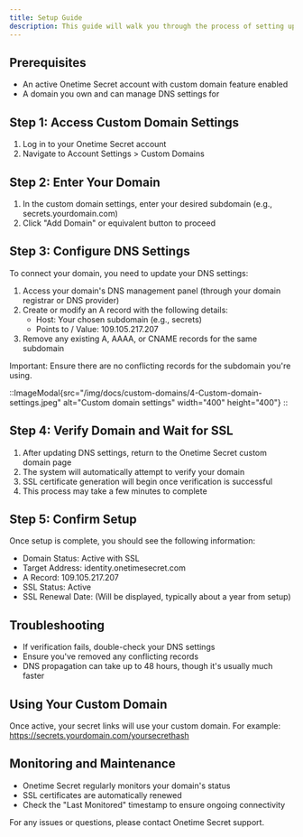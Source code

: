 ```yaml
---
title: Setup Guide
description: This guide will walk you through the process of setting up a custom domain for your Onetime Secret account.
---
```



## Prerequisites

- An active Onetime Secret account with custom domain feature enabled
- A domain you own and can manage DNS settings for

## Step 1: Access Custom Domain Settings

1. Log in to your Onetime Secret account
2. Navigate to Account Settings > Custom Domains

## Step 2: Enter Your Domain

1. In the custom domain settings, enter your desired subdomain (e.g., secrets.yourdomain.com)
2. Click "Add Domain" or equivalent button to proceed

## Step 3: Configure DNS Settings

To connect your domain, you need to update your DNS settings:

1. Access your domain's DNS management panel (through your domain registrar or DNS provider)
2. Create or modify an A record with the following details:
   - Host: Your chosen subdomain (e.g., secrets)
   - Points to / Value: 109.105.217.207
3. Remove any existing A, AAAA, or CNAME records for the same subdomain

Important: Ensure there are no conflicting records for the subdomain you're using.

::ImageModal{src="/img/docs/custom-domains/4-Custom-domain-settings.jpeg" alt="Custom domain settings" width="400" height="400"}
::



## Step 4: Verify Domain and Wait for SSL

1. After updating DNS settings, return to the Onetime Secret custom domain page
2. The system will automatically attempt to verify your domain
3. SSL certificate generation will begin once verification is successful
4. This process may take a few minutes to complete

## Step 5: Confirm Setup

Once setup is complete, you should see the following information:

- Domain Status: Active with SSL
- Target Address: identity.onetimesecret.com
- A Record: 109.105.217.207
- SSL Status: Active
- SSL Renewal Date: (Will be displayed, typically about a year from setup)

## Troubleshooting

- If verification fails, double-check your DNS settings
- Ensure you've removed any conflicting records
- DNS propagation can take up to 48 hours, though it's usually much faster

## Using Your Custom Domain

Once active, your secret links will use your custom domain. For example:
https://secrets.yourdomain.com/yoursecrethash

## Monitoring and Maintenance

- Onetime Secret regularly monitors your domain's status
- SSL certificates are automatically renewed
- Check the "Last Monitored" timestamp to ensure ongoing connectivity

For any issues or questions, please contact Onetime Secret support.


<!--
This guide provides a step-by-step process for setting up a custom domain, incorporating the details from both the provided text and the image. It covers the key points of DNS configuration, verification, and SSL setup, while also offering some troubleshooting tips and information on ongoing maintenance.

Remember to review and adjust any specific details to match your exact system setup and processes before publishing.
-->
